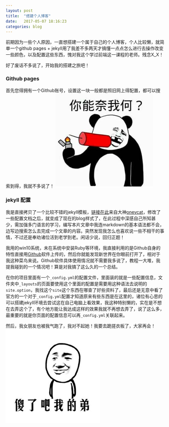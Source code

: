 ```yaml
---
layout: post
title:  "搭建个人博客"
date:   2017-05-07 18:16:23 
categories: blog
---
```


前期因为一些个人原因，一直想搭建一个属于自己的个人博客，个人比较懒，就简单一个github pages + jekyll用了我差不多两天才搞懂一点点怎么进行去操作改变一些颜色，以及配置这些东西，愧对我这个学过前端这一课程的老师。残念X_X！

好了废话不多说了，开始我的搭建之旅吧！

### Github pages

首先您得拥有一个Github账号，设置这一块一般都是照旧网上得配置，都可以搜索到得，我就不多说了！
![你奈我何](/assets/pic/ninaiwohe.jpg)

### jekyll 配置

我是直接拷贝了一个比较不错的jekyll模板，[链接在此][vno]来自大神[onevcat][cat]，修改了一些配置文档之后，就变成了现在的blog样式了，在此过程中深感自己所知甚少，需加强多门语言的学习，编写本片文章中我连markdown的基本语法都不会，边写边搜索怎么去完成一个文章的内容。突然发现我怎么也喜欢说一些不相干的事情，不过还是奉劝诸位活到老学到老。闲话少说，回归正题！

我用的win10系统，未在系统中安装Ruby等环境，我直接利用的是Github自身的特性直接用[Github][Github]软件上传的，然后你就能发现新世界在你眼前打开了，相对于我这种菜鸟来说。Github软件具体使用情况就不需要我多说了，教程一大堆，我提我碰到的一个情况吧！算是对我搞了这么久的一个总结。

在你的项目里面有一个`_config.yml`的配置文件，里面装的就是一些配置信息，文件夹中`_layouts`的页面要使用这个里面的配置是需要用这种语法去说明的`site.option`，我找这个`site`这个东西在哪查了好些资料了，最后还是无意中看了官方的一个对于`_config.yml`配置才知道原来有些东西是在这里的，诸位有心思的可以搭建jekyll环境去尝试这在自己电脑上看效果，我这种特别懒的，实在是不想在去弄这个了，有个地方能让我达成这样的效果我就不再想去弄了，说了这么多，最重要的就是你页面的配置信息可以再`_config.yml`关联起来。

然后，我女朋友也被我气跑了，我对不起她！我要去跪搓衣板了，大家再会！![傻了吧](/assets/pic/shaleba.jpg)



[vno]: 		https://github.com/onevcat/vno-jekyll
[cat]:  	https://github.com/onevcat
[Github]: 	https://desktop.github.com/